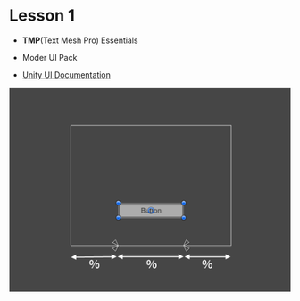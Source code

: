 # Lesson 1


- **TMP**(Text Mesh Pro) Essentials
- Moder UI Pack

- [Unity UI Documentation](https://docs.unity3d.com/Packages/com.unity.ugui@1.0/manual/UIBasicLayout.html)

![Example](./res/UI_Anchored4.gif)
